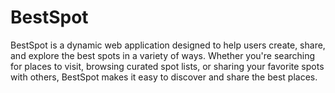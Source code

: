 # BestSpot

BestSpot is a dynamic web application designed to help users create, share, and explore the best spots in a variety of ways. Whether you're searching for places to visit, browsing curated spot lists, or sharing your favorite spots with others, BestSpot makes it easy to discover and share the best places.
